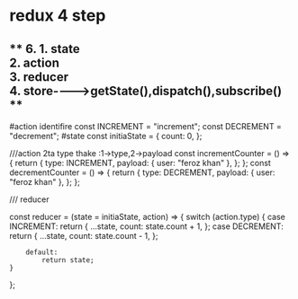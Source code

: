 # redux 4 step
**
    6. 1. state </br>
    2. action </br>
    3. reducer</br>
    4. store---->getState(),dispatch(),subscribe() </br>
**
-----------------------------------
#action identifire
const INCREMENT = "increment";
const DECREMENT = "decrement";
#state
const initiaState = {
    count: 0,
};

///action 2ta type thake :1->type,2->payload
const incrementCounter = () => {
    return {
        type: INCREMENT,
        payload: { user: "feroz khan" },
    };
};
const decrementCounter = () => {
    return {
        type: DECREMENT,
        payload: { user: "feroz khan" },
    };
};

/// reducer

const reducer = (state = initiaState, action) => {
    switch (action.type) {
        case INCREMENT:
            return {
                ...state,
                count: state.count + 1,
            };
        case DECREMENT:
            return {
                ...state,
                count: state.count - 1,
            };

        default:
            return state;
    }
};
